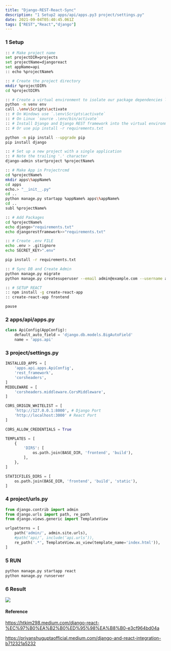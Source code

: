 ```yaml
---
title: "Django-REST-React-Sync"
description: "1 Setup2 apps/api/apps.py3 project/settings.py"
date: 2021-09-04T05:40:45.061Z
tags: ["REST","React","django"]
---
```

### 1 Setup
``` bash
:: # Make project name
set projectDIR=projects
set projectName=djangoreact
set appName=api
:: echo %projectName%

:: # Create the project directory
mkdir %projectDIR%
cd %projectDIR%

:: # Create a virtual environment to isolate our package dependencies locally
python -m venv env
call .\env\Scripts\activate  
:: # On Windows use `.\env\Scripts\activate`
:: # On Linux `source .\env/bin/activate`  
:: # Install Django and Django REST framework into the virtual environment
:: # Or use pip install -r requirements.txt 

python -m pip install --upgrade pip
pip install django

:: # Set up a new project with a single application
:: # Note the trailing '.' character
django-admin startproject %projectName% 

:: # Make App in Projectrcmd
cd %projectName%
mkdir apps\%appName%
cd apps 
echo.> "__init__.py"
cd ..
python manage.py startapp %appName% apps\%appName%
cd ..
subl %projectName%

:: # Add Packages
cd %projectName%
echo django>"requirements.txt"
echo djangorestframework>>"requirements.txt"

:: # Create .env FILE
echo .env > .gitignore
echo SECRET_KEY>".env"

pip install -r requirements.txt

:: # Sync DB and Create Admin
python manage.py migrate
python manage.py createsuperuser --email admin@example.com --username admin

:: # SETUP REACT
:: npm install -g create-react-app
:: create-react-app frontend

pause
```

### 2 apps/api/apps.py
``` python
class ApiConfig(AppConfig):
    default_auto_field = 'django.db.models.BigAutoField'
    name = 'apps.api'
```

### 3 project/settings.py
``` python
INSTALLED_APPS = [
    'apps.api.apps.ApiConfig',
    'rest_framework',
    'corsheaders',
]
MIDDLEWARE = [
    'corsheaders.middleware.CorsMiddleware',
]

CORS_ORIGIN_WHITELIST = [
    'http://127.0.0.1:8000', # Django Port
    'http://localhost:3000' # React Port
]

CORS_ALLOW_CREDENTIALS = True

TEMPLATES = [
    {
        'DIRS': [
            os.path.join(BASE_DIR, 'frontend', 'build'),
        ],
    },
]

STATICFILES_DIRS = [
    os.path.join(BASE_DIR, 'frontend', 'build', 'static'),
]
```

### 4 project/urls.py
```python
from django.contrib import admin
from django.urls import path, re_path
from django.views.generic import TemplateView

urlpatterns = [
    path('admin/', admin.site.urls),
    #path(‘api/’, include(‘api.urls’)),
    re_path('.*', TemplateView.as_view(template_name='index.html')),
]
```

### 5 RUN
``` bash
python manage.py startapp react 
python manage.py runserver 
```

### 6 Result
![](/images/21b9b221-a710-4804-807b-64f5e39659d4-image.png)

#### Reference
https://htkim298.medium.com/django-react-%EC%97%B0%EA%B2%B0%ED%95%98%EA%B8%B0-e3cf964bd04a

https://priyanshuguptaofficial.medium.com/django-and-react-integration-b712321a5232





